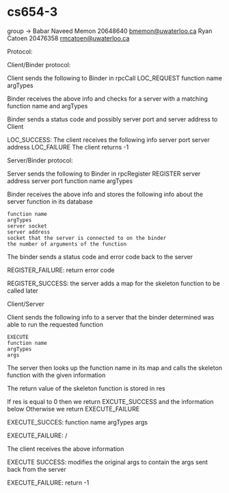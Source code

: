 # cs654-3
group -> Babar Naveed Memon 20648640 bmemon@uwaterloo.ca
		 Ryan Catoen 20476358 rmcatoen@uwaterloo.ca

Protocol:

Client/Binder protocol:

Client sends the following to Binder in rpcCall
	LOC_REQUEST
	function name
	argTypes

Binder receives the above info and checks for a server with a matching function
name and argTypes

Binder sends a status code and possibly server port and server address to Client

LOC_SUCCESS:
	The client receives the following info
		server port
		server address
LOC_FAILURE
	The client returns -1


Server/Binder protocol:

Server sends the following to Binder in rpcRegister
	REGISTER
	server address
	server port
	function name
	argTypes

Binder receives the above info and stores the following info about the server 
function in its database

	function name
	argTypes
	server socket
	server address
	socket that the server is connected to on the binder
	the number of arguments of the function

The binder sends a status code and error code back to the server

REGISTER_FAILURE:
	return error code

REGISTER_SUCCESS:
	the server adds a map for the skeleton function to be called later

Client/Server

Client sends the following info to a server that the binder determined was able
to run the requested function

	EXECUTE
	function name
	argTypes
	args

The server then looks up the function name in its map and calls the skeleton
function with the given information

The return value of the skeleton function is stored in res

If res is equal to 0 then we return EXCUTE_SUCCESS and the information below
Otherwise we return EXECUTE_FAILURE

EXECUTE_SUCCES:
	function name
	argTypes
	args

EXECUTE_FAILURE:
	/

The client receives the above information

EXECUTE SUCCESS:
	modifies the original args to contain the args sent back from the server

EXECUTE_FAILURE:
	return -1

